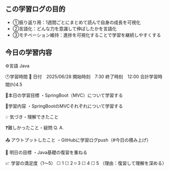 ## この学習ログの目的
* ①振り返り用：1週間ごとにまとめて読んで自身の成長を可視化
* ②言語化：どんな力を意識して伸ばしたかを言語化
* ③モチベーション維持：進捗を可視化することで学習を継続しやすくする

## 今日の学習内容
⚙️言語 Java

🕐学習時間
📅 日付　2025/06/28
開始時刻　7:30
終了時刻　12:00
合計学習時間(h)4.5

🎯本日の学習目標
・SpringBoot（MVC）について学習する

📝学習内容
・SpringBootのMVCそれぞれについて学習する

💡 気づき・理解できたこと

❓難しかったこと・疑問
Q. 
A. 

📤 アウトプットしたこと
・GitHubに学習ログpush（#今日の積み上げ）

🌱 明日の目標
・Java基礎の復習を重ねる

📈 学習の満足度（1〜5）
☐ 1 ☐ 2 ◽️ 3 ☐ 4 ☐ 5
（理由：復習して理解を深める）